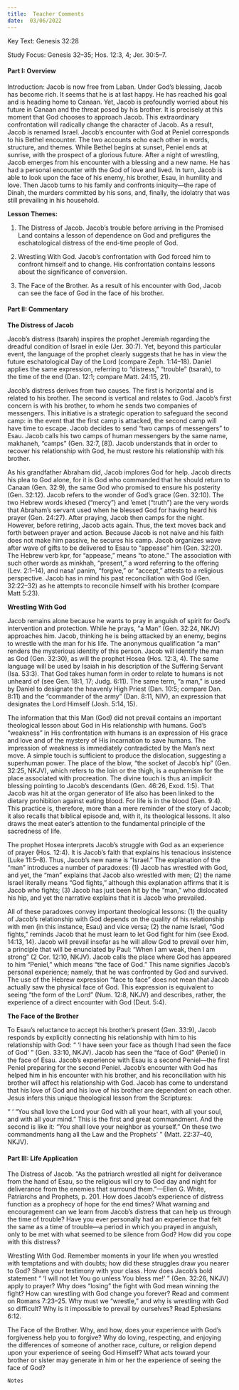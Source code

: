 ```yaml
---
title:  Teacher Comments
date:  03/06/2022
---
```


Key Text: Genesis 32:28

Study Focus: Genesis 32–35; Hos. 12:3, 4; Jer. 30:5–7.

#### Part I: Overview

Introduction: Jacob is now free from Laban. Under God’s blessing, Jacob has become rich. It seems that he is at last happy. He has reached his goal and is heading home to Canaan. Yet, Jacob is profoundly worried about his future in Canaan and the threat posed by his brother. It is precisely at this moment that God chooses to approach Jacob. This extraordinary confrontation will radically change the character of Jacob. As a result, Jacob is renamed Israel. Jacob’s encounter with God at Peniel corresponds to his Bethel encounter. The two accounts echo each other in words, structure, and themes. While Bethel begins at sunset, Peniel ends at sunrise, with the prospect of a glorious future. After a night of wrestling, Jacob emerges from his encounter with a blessing and a new name. He has had a personal encounter with the God of love and lived. In turn, Jacob is able to look upon the face of his enemy, his brother, Esau, in humility and love. Then Jacob turns to his family and confronts iniquity—the rape of Dinah, the murders committed by his sons, and, finally, the idolatry that was still prevailing in his household.

**Lesson Themes:**

1.	The Distress of Jacob. Jacob’s trouble before arriving in the Promised Land contains a lesson of dependence on God and prefigures the eschatological distress of the end-time people of God.

2.	Wrestling With God. Jacob’s confrontation with God forced him to confront himself and to change. His confrontation contains lessons about the significance of conversion.

3.	The Face of the Brother. As a result of his encounter with God, Jacob can see the face of God in the face of his brother.

#### Part II: Commentary

**The Distress of Jacob**

Jacob’s distress (tsarah) inspires the prophet Jeremiah regarding the dreadful condition of Israel in exile (Jer. 30:7). Yet, beyond this particular event, the language of the prophet clearly suggests that he has in view the future eschatological Day of the Lord (compare Zeph. 1:14–18). Daniel applies the same expression, referring to “distress,” “trouble” (tsarah), to the time of the end (Dan. 12:1; compare Matt. 24:15, 21).

Jacob’s distress derives from two causes. The first is horizontal and is related to his brother. The second is vertical and relates to God. Jacob’s first concern is with his brother, to whom he sends two companies of messengers. This initiative is a strategic operation to safeguard the second camp: in the event that the first camp is attacked, the second camp will have time to escape. Jacob decides to send “two camps of messengers” to Esau. Jacob calls his two camps of human messengers by the same name, makhaneh, “camps” (Gen. 32:7, [8]). Jacob understands that in order to recover his relationship with God, he must restore his relationship with his brother.

As his grandfather Abraham did, Jacob implores God for help. Jacob directs his plea to God alone, for it is God who commanded that he should return to Canaan (Gen. 32:9), the same God who promised to ensure his posterity (Gen. 32:12). Jacob refers to the wonder of God’s grace (Gen. 32:10). The two Hebrew words khesed (“mercy”) and ’emet (“truth”) are the very words that Abraham’s servant used when he blessed God for having heard his prayer (Gen. 24:27). After praying, Jacob then camps for the night. However, before retiring, Jacob acts again. Thus, the text moves back and forth between prayer and action. Because Jacob is not naive and his faith does not make him passive, he secures his camp. Jacob organizes wave after wave of gifts to be delivered to Esau to “appease” him (Gen. 32:20). The Hebrew verb kpr, for “appease,” means “to atone.” The association with such other words as minkhah, “present,” a word referring to the offering (Lev. 2:1–14), and nasa’ panim, “forgive,” or “accept,” attests to a religious perspective. Jacob has in mind his past reconciliation with God (Gen. 32:22–32) as he attempts to reconcile himself with his brother (compare Matt 5:23).

**Wrestling With God**

Jacob remains alone because he wants to pray in anguish of spirit for God’s intervention and protection. While he prays, “a Man” (Gen. 32:24, NKJV) approaches him. Jacob, thinking he is being attacked by an enemy, begins to wrestle with the man for his life. The anonymous qualification “a man” renders the mysterious identity of this person. Jacob will identify the man as God (Gen. 32:30), as will the prophet Hosea (Hos. 12:3, 4). The same language will be used by Isaiah in his description of the Suffering Servant (Isa. 53:3). That God takes human form in order to relate to humans is not unheard of (see Gen. 18:1, 17; Judg. 6:11). The same term, “a man,” is used by Daniel to designate the heavenly High Priest (Dan. 10:5; compare Dan. 8:11) and the “commander of the army” (Dan. 8:11, NIV), an expression that designates the Lord Himself (Josh. 5:14, 15).

The information that this Man (God) did not prevail contains an important theological lesson about God in His relationship with humans. God’s “weakness” in His confrontation with humans is an expression of His grace and love and of the mystery of His incarnation to save humans. The impression of weakness is immediately contradicted by the Man’s next move. A simple touch is sufficient to produce the dislocation, suggesting a superhuman power. The place of the blow, “the socket of Jacob’s hip” (Gen. 32:25, NKJV), which refers to the loin or the thigh, is a euphemism for the place associated with procreation. The divine touch is thus an implicit blessing pointing to Jacob’s descendants (Gen. 46:26, Exod. 1:5). That Jacob was hit at the organ generator of life also has been linked to the dietary prohibition against eating blood. For life is in the blood (Gen. 9:4). This practice is, therefore, more than a mere reminder of the story of Jacob; it also recalls that biblical episode and, with it, its theological lessons. It also draws the meat eater’s attention to the fundamental principle of the sacredness of life.

The prophet Hosea interprets Jacob’s struggle with God as an experience of prayer (Hos. 12:4). It is Jacob’s faith that explains his tenacious insistence (Luke 11:5–8). Thus, Jacob’s new name is “Israel.” The explanation of the “man” introduces a number of paradoxes: (1) Jacob has wrestled with God, and yet, the “man” explains that Jacob also wrestled with men; (2) the name Israel literally means “God fights,” although this explanation affirms that it is Jacob who fights; (3) Jacob has just been hit by the “man,” who dislocated his hip, and yet the narrative explains that it is Jacob who prevailed.

All of these paradoxes convey important theological lessons: (1) the quality of Jacob’s relationship with God depends on the quality of his relationship with men (in this instance, Esau) and vice versa; (2) the name Israel, “God fights,” reminds Jacob that he must learn to let God fight for him (see Exod. 14:13, 14). Jacob will prevail insofar as he will allow God to prevail over him, a principle that will be enunciated by Paul: “When I am weak, then I am strong” (2 Cor. 12:10, NKJV). Jacob calls the place where God has appeared to him “Peniel,” which means “the face of God.” This name signifies Jacob’s personal experience; namely, that he was confronted by God and survived. The use of the Hebrew expression “face to face” does not mean that Jacob actually saw the physical face of God. This expression is equivalent to seeing “the form of the Lord” (Num. 12:8, NKJV) and describes, rather, the experience of a direct encounter with God (Deut. 5:4).

**The Face of the Brother**

To Esau’s reluctance to accept his brother’s present (Gen. 33:9), Jacob responds by explicitly connecting his relationship with him to his relationship with God: “ ‘I have seen your face as though I had seen the face of God’ ” (Gen. 33:10, NKJV). Jacob has seen the “face of God” (Peniel) in the face of Esau. Jacob’s experience with Esau is a second Peniel—the first Peniel preparing for the second Peniel. Jacob’s encounter with God has helped him in his encounter with his brother, and his reconciliation with his brother will affect his relationship with God. Jacob has come to understand that his love of God and his love of his brother are dependent on each other. Jesus infers this unique theological lesson from the Scriptures:

“ ‘ “You shall love the Lord your God with all your heart, with all your soul, and with all your mind.” This is the first and great commandment. And the second is like it: “You shall love your neighbor as yourself.” On these two commandments hang all the Law and the Prophets’ ” (Matt. 22:37–40, NKJV).

#### Part III: Life Application

The Distress of Jacob. “As the patriarch wrestled all night for deliverance from the hand of Esau, so the religious will cry to God day and night for deliverance from the enemies that surround them.”—Ellen G. White, Patriarchs and Prophets, p. 201. How does Jacob’s experience of distress function as a prophecy of hope for the end times? What warning and encouragement can we learn from Jacob’s distress that can help us through the time of trouble? Have you ever personally had an experience that felt the same as a time of trouble—a period in which you prayed in anguish, only to be met with what seemed to be silence from God? How did you cope with this distress?

Wrestling With God. Remember moments in your life when you wrestled with temptations and with doubts; how did these struggles draw you nearer to God? Share your testimony with your class. How does Jacob’s bold statement “ ‘I will not let You go unless You bless me!’ ” (Gen. 32:26, NKJV) apply to prayer? Why does “losing” the fight with God mean winning the fight? How can wrestling with God change you forever? Read and comment on Romans 7:23–25. Why must we “wrestle,” and why is wrestling with God so difficult? Why is it impossible to prevail by ourselves? Read Ephesians 6:12.

The Face of the Brother. Why, and how, does your experience with God’s forgiveness help you to forgive? Why do loving, respecting, and enjoying the differences of someone of another race, culture, or religion depend upon your experience of seeing God Himself? What acts toward your brother or sister may generate in him or her the experience of seeing the face of God?

`Notes`